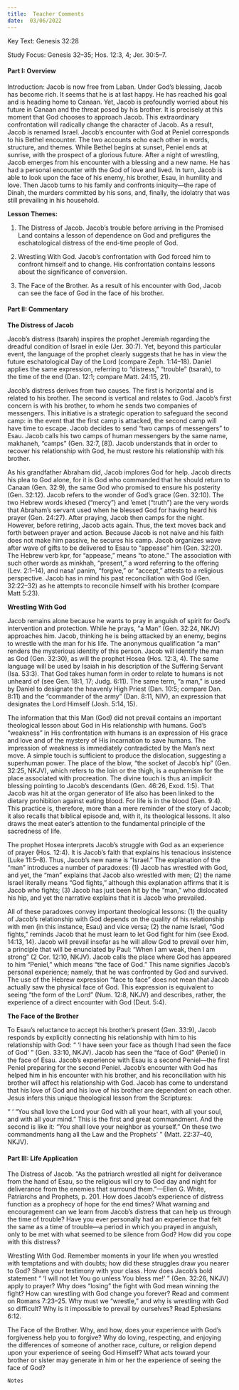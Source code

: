 ```yaml
---
title:  Teacher Comments
date:  03/06/2022
---
```


Key Text: Genesis 32:28

Study Focus: Genesis 32–35; Hos. 12:3, 4; Jer. 30:5–7.

#### Part I: Overview

Introduction: Jacob is now free from Laban. Under God’s blessing, Jacob has become rich. It seems that he is at last happy. He has reached his goal and is heading home to Canaan. Yet, Jacob is profoundly worried about his future in Canaan and the threat posed by his brother. It is precisely at this moment that God chooses to approach Jacob. This extraordinary confrontation will radically change the character of Jacob. As a result, Jacob is renamed Israel. Jacob’s encounter with God at Peniel corresponds to his Bethel encounter. The two accounts echo each other in words, structure, and themes. While Bethel begins at sunset, Peniel ends at sunrise, with the prospect of a glorious future. After a night of wrestling, Jacob emerges from his encounter with a blessing and a new name. He has had a personal encounter with the God of love and lived. In turn, Jacob is able to look upon the face of his enemy, his brother, Esau, in humility and love. Then Jacob turns to his family and confronts iniquity—the rape of Dinah, the murders committed by his sons, and, finally, the idolatry that was still prevailing in his household.

**Lesson Themes:**

1.	The Distress of Jacob. Jacob’s trouble before arriving in the Promised Land contains a lesson of dependence on God and prefigures the eschatological distress of the end-time people of God.

2.	Wrestling With God. Jacob’s confrontation with God forced him to confront himself and to change. His confrontation contains lessons about the significance of conversion.

3.	The Face of the Brother. As a result of his encounter with God, Jacob can see the face of God in the face of his brother.

#### Part II: Commentary

**The Distress of Jacob**

Jacob’s distress (tsarah) inspires the prophet Jeremiah regarding the dreadful condition of Israel in exile (Jer. 30:7). Yet, beyond this particular event, the language of the prophet clearly suggests that he has in view the future eschatological Day of the Lord (compare Zeph. 1:14–18). Daniel applies the same expression, referring to “distress,” “trouble” (tsarah), to the time of the end (Dan. 12:1; compare Matt. 24:15, 21).

Jacob’s distress derives from two causes. The first is horizontal and is related to his brother. The second is vertical and relates to God. Jacob’s first concern is with his brother, to whom he sends two companies of messengers. This initiative is a strategic operation to safeguard the second camp: in the event that the first camp is attacked, the second camp will have time to escape. Jacob decides to send “two camps of messengers” to Esau. Jacob calls his two camps of human messengers by the same name, makhaneh, “camps” (Gen. 32:7, [8]). Jacob understands that in order to recover his relationship with God, he must restore his relationship with his brother.

As his grandfather Abraham did, Jacob implores God for help. Jacob directs his plea to God alone, for it is God who commanded that he should return to Canaan (Gen. 32:9), the same God who promised to ensure his posterity (Gen. 32:12). Jacob refers to the wonder of God’s grace (Gen. 32:10). The two Hebrew words khesed (“mercy”) and ’emet (“truth”) are the very words that Abraham’s servant used when he blessed God for having heard his prayer (Gen. 24:27). After praying, Jacob then camps for the night. However, before retiring, Jacob acts again. Thus, the text moves back and forth between prayer and action. Because Jacob is not naive and his faith does not make him passive, he secures his camp. Jacob organizes wave after wave of gifts to be delivered to Esau to “appease” him (Gen. 32:20). The Hebrew verb kpr, for “appease,” means “to atone.” The association with such other words as minkhah, “present,” a word referring to the offering (Lev. 2:1–14), and nasa’ panim, “forgive,” or “accept,” attests to a religious perspective. Jacob has in mind his past reconciliation with God (Gen. 32:22–32) as he attempts to reconcile himself with his brother (compare Matt 5:23).

**Wrestling With God**

Jacob remains alone because he wants to pray in anguish of spirit for God’s intervention and protection. While he prays, “a Man” (Gen. 32:24, NKJV) approaches him. Jacob, thinking he is being attacked by an enemy, begins to wrestle with the man for his life. The anonymous qualification “a man” renders the mysterious identity of this person. Jacob will identify the man as God (Gen. 32:30), as will the prophet Hosea (Hos. 12:3, 4). The same language will be used by Isaiah in his description of the Suffering Servant (Isa. 53:3). That God takes human form in order to relate to humans is not unheard of (see Gen. 18:1, 17; Judg. 6:11). The same term, “a man,” is used by Daniel to designate the heavenly High Priest (Dan. 10:5; compare Dan. 8:11) and the “commander of the army” (Dan. 8:11, NIV), an expression that designates the Lord Himself (Josh. 5:14, 15).

The information that this Man (God) did not prevail contains an important theological lesson about God in His relationship with humans. God’s “weakness” in His confrontation with humans is an expression of His grace and love and of the mystery of His incarnation to save humans. The impression of weakness is immediately contradicted by the Man’s next move. A simple touch is sufficient to produce the dislocation, suggesting a superhuman power. The place of the blow, “the socket of Jacob’s hip” (Gen. 32:25, NKJV), which refers to the loin or the thigh, is a euphemism for the place associated with procreation. The divine touch is thus an implicit blessing pointing to Jacob’s descendants (Gen. 46:26, Exod. 1:5). That Jacob was hit at the organ generator of life also has been linked to the dietary prohibition against eating blood. For life is in the blood (Gen. 9:4). This practice is, therefore, more than a mere reminder of the story of Jacob; it also recalls that biblical episode and, with it, its theological lessons. It also draws the meat eater’s attention to the fundamental principle of the sacredness of life.

The prophet Hosea interprets Jacob’s struggle with God as an experience of prayer (Hos. 12:4). It is Jacob’s faith that explains his tenacious insistence (Luke 11:5–8). Thus, Jacob’s new name is “Israel.” The explanation of the “man” introduces a number of paradoxes: (1) Jacob has wrestled with God, and yet, the “man” explains that Jacob also wrestled with men; (2) the name Israel literally means “God fights,” although this explanation affirms that it is Jacob who fights; (3) Jacob has just been hit by the “man,” who dislocated his hip, and yet the narrative explains that it is Jacob who prevailed.

All of these paradoxes convey important theological lessons: (1) the quality of Jacob’s relationship with God depends on the quality of his relationship with men (in this instance, Esau) and vice versa; (2) the name Israel, “God fights,” reminds Jacob that he must learn to let God fight for him (see Exod. 14:13, 14). Jacob will prevail insofar as he will allow God to prevail over him, a principle that will be enunciated by Paul: “When I am weak, then I am strong” (2 Cor. 12:10, NKJV). Jacob calls the place where God has appeared to him “Peniel,” which means “the face of God.” This name signifies Jacob’s personal experience; namely, that he was confronted by God and survived. The use of the Hebrew expression “face to face” does not mean that Jacob actually saw the physical face of God. This expression is equivalent to seeing “the form of the Lord” (Num. 12:8, NKJV) and describes, rather, the experience of a direct encounter with God (Deut. 5:4).

**The Face of the Brother**

To Esau’s reluctance to accept his brother’s present (Gen. 33:9), Jacob responds by explicitly connecting his relationship with him to his relationship with God: “ ‘I have seen your face as though I had seen the face of God’ ” (Gen. 33:10, NKJV). Jacob has seen the “face of God” (Peniel) in the face of Esau. Jacob’s experience with Esau is a second Peniel—the first Peniel preparing for the second Peniel. Jacob’s encounter with God has helped him in his encounter with his brother, and his reconciliation with his brother will affect his relationship with God. Jacob has come to understand that his love of God and his love of his brother are dependent on each other. Jesus infers this unique theological lesson from the Scriptures:

“ ‘ “You shall love the Lord your God with all your heart, with all your soul, and with all your mind.” This is the first and great commandment. And the second is like it: “You shall love your neighbor as yourself.” On these two commandments hang all the Law and the Prophets’ ” (Matt. 22:37–40, NKJV).

#### Part III: Life Application

The Distress of Jacob. “As the patriarch wrestled all night for deliverance from the hand of Esau, so the religious will cry to God day and night for deliverance from the enemies that surround them.”—Ellen G. White, Patriarchs and Prophets, p. 201. How does Jacob’s experience of distress function as a prophecy of hope for the end times? What warning and encouragement can we learn from Jacob’s distress that can help us through the time of trouble? Have you ever personally had an experience that felt the same as a time of trouble—a period in which you prayed in anguish, only to be met with what seemed to be silence from God? How did you cope with this distress?

Wrestling With God. Remember moments in your life when you wrestled with temptations and with doubts; how did these struggles draw you nearer to God? Share your testimony with your class. How does Jacob’s bold statement “ ‘I will not let You go unless You bless me!’ ” (Gen. 32:26, NKJV) apply to prayer? Why does “losing” the fight with God mean winning the fight? How can wrestling with God change you forever? Read and comment on Romans 7:23–25. Why must we “wrestle,” and why is wrestling with God so difficult? Why is it impossible to prevail by ourselves? Read Ephesians 6:12.

The Face of the Brother. Why, and how, does your experience with God’s forgiveness help you to forgive? Why do loving, respecting, and enjoying the differences of someone of another race, culture, or religion depend upon your experience of seeing God Himself? What acts toward your brother or sister may generate in him or her the experience of seeing the face of God?

`Notes`